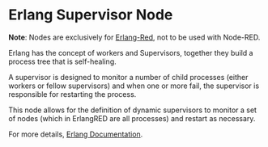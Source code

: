 # Erlang Supervisor Node

**Note**: Nodes are exclusively for [Erlang-Red](https://github.com/gorenje/erlang-red), not to be used with Node-RED.

Erlang has the concept of workers and Supervisors, together they build a process tree that is self-healing.

A supervisor is designed to monitor a number of child processes (either workers or fellow supervisors) and when one or more fail, the supervisor is responsible for restarting the process.

This node allows for the definition of dynamic supervisors to monitor a set of nodes (which in ErlangRED are all processes) and restart as necessary.

For more details, [Erlang Documentation](https://www.erlang.org/doc/apps/stdlib/supervisor.html).

